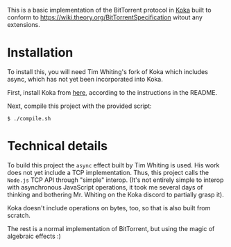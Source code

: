 This is a basic implementation of the BitTorrent protocol in [Koka](https://koka-lang.github.io/) built to conform to https://wiki.theory.org/BitTorrentSpecification witout any extensions.

# Installation

To install this, you will need Tim Whiting's fork of Koka which includes async, which has not yet been incorporated into Koka.

First, install Koka from [here](https://github.com/TimWhiting/koka/tree/libuv), according to the instructions in the README.

Next, compile this project with the provided script:
```
$ ./compile.sh
```

# Technical details

To build this project the `async` effect built by Tim Whiting is used. His work does not yet include a TCP implementation. Thus, this project calls the `Node.js` TCP API through "simple" interop. (It's not entirely simple to interop with asynchronous JavaScript operations, it took me several days of thinking and bothering Mr. Whiting on the Koka discord to partially grasp it).

Koka doesn't include operations on bytes, too, so that is also built from scratch.

The rest is a normal implementation of BitTorrent, but using the magic of algebraic effects :)
